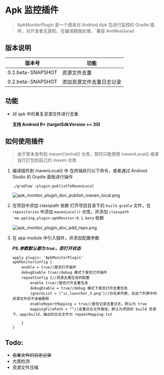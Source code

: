# Apk 监控插件

> ApkMonitorPlugin 是一个用来对 Android Apk 包进行监控的 Gradle 插件，对开发者无感知，在编译期做处理，`兼容 AndResGurad

## 版本说明

|版本号|功能|
|--|--|
|0.1.beta-SNAPSHOT|资源文件去重|
|0.2.beta-SNAPSHOT|添加资源文件去重日志记录|


## 功能

* 对 apk 中的重复资源文件进行去重

    **支持 Android R+ (targetSdkVersion >= 30)**


## 如何使用插件

> 由于暂未发布到 mavenCentral() 仓库，暂时只能使用 mavenLocal() 或者自行打包到自己的 maven 仓库

1. 编译插件到 mavenLocal() 中
    在终端执行以下命令，或者通过 Android Studio 的 Gradle 面板进行操作

    ```./gradlew :plugin:publishToMavenLocal```

    ![apk_monitor_plugin_doc_publish_maven_local.png](https://s2.loli.net/2022/03/29/MgKbkiq38IBZSXT.png)

2. 在项目中添加 classpath 依赖
    打开项目目录下的 `build.gradle` 文件，在 `repositories` 中添加 `mavenLocal()` 仓库，并添加 `classpath 'me.ppting.plugin:apkMonitor:0.1.beta` 依赖

    ![apk_monitor_plugin_doc_add_repo.png](https://s2.loli.net/2022/03/29/VIN31u2v8aSblMF.png)

3. 在 app module 中引入插件，并添加配置参数

    ***PS.参数默认都为 true，即打开状态***

    ```
    apply plugin: 'ApkMonitorPlugin'
    apkMonitorConfig {
        enable = true//是否打开插件
        debugEnable true//debug 模式下是否打开插件
        repeatConfig {//资源去重任务的配置
            enable true//是否打开去重任务
            debugEnable = true//debug 模式下是否打开去重任务
            ignoreList = ["ic_launcher_3.png"]//白名单列表，在这个列表中的资源文件将不会被删除
            enableReportMapping = true//是否记录去重日志，默认为 true
            mappingFilePath = ""//去重日志文件路径，默认为项目的 build 目录下，app/build，输出的日志文件为 repeatMapping.txt

        }
    }
    ```


## Todo:
* ~~去重文件的日志记录~~
* 大图检测
* 资源文件压缩